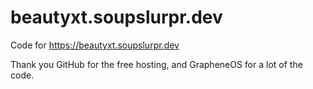 # beautyxt.soupslurpr.dev
Code for https://beautyxt.soupslurpr.dev

Thank you GitHub for the free hosting, and GrapheneOS for a lot of the code.
